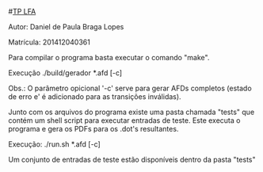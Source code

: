 #[TP LFA](https://github.com/DanielPBL/tp_lfa)

Autor: Daniel de Paula Braga Lopes

Matrícula: 201412040361

Para compilar o programa basta executar o comando "make".

Execução ./build/gerador \*.afd [-c]

Obs.: O parâmetro opicional '-c' serve para gerar AFDs completos (estado de erro
e' é adicionado para as transições inválidas).

Junto com os arquivos do programa existe uma pasta chamada "tests" que contém
um shell script para executar entradas de teste. Este executa o programa e gera os
PDFs para os .dot's resultantes.

Execução: ./run.sh \*.afd [-c]

Um conjunto de entradas de teste estão disponíveis dentro da pasta "tests"
